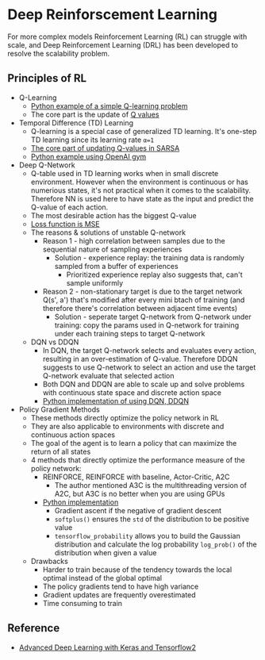 # Deep Reinforscement Learning

For more complex models Reinforcement Learning (RL) can struggle with scale, and Deep Reinforcement Learning (DRL) has been developed to resolve the scalability problem.

## Principles of RL
* Q-Learning
  * [Python example of a simple Q-learning problem][3]
  * The core part is the update of [Q values][2] 
* Temporal Difference (TD) Learning
  * Q-learning is a special case of generalized TD learning. It's one-step TD learning since its learning rate `α=1` 
  * [The core part of updating Q-values in SARSA][4]
  * [Python example using OpenAI gym][5]
* Deep Q-Network
  * Q-table used in TD learning works when in small discrete environment. However when the environment is continuous or has numerious states, it's not practical when it comes to the scalability. Therefore NN is used here to have state as the input and predict the Q-value of each action.
  * The most desirable action has the biggest Q-value
  * [Loss function is MSE][6]
  * The reasons & solutions of unstable Q-network
    * Reason 1 - high correlation between samples due to the sequential nature of sampling experiences
      * Solution - experience replay: the training data is randomly sampled from a buffer of experiences 
        * Prioritized experience replay also suggests that, can't sample uniformly 
    * Reason 2 - non-stationary target is due to the target network Q(s', a') that's modified after every mini btach of training (and therefore there's correlation between adjacent time events)
      * Solution - seperate target Q-network from Q-network under training: copy the params used in Q-network for training under each training steps to target Q-network
   * DQN vs DDQN
     * In DQN, the target Q-network selects and evaluates every action, resulting in an over-estimation of Q-value. Therefore DDQN suggests to use Q-network to select an action and use the target Q-network evaluate that selected action
     * Both DQN and DDQN are able to scale up and solve problems with continuous state space and discrete action space
     * [Python implementation of using DQN, DDQN][7]
* Policy Gradient Methods
  * These methods directly optimize the policy network in RL
  * They are also applicable to environments with discrete and continuous action spaces
  * The goal of the agent is to learn a policy that can maximize the return of all states
  * 4 methods that directly optimize the performance measure of the policy network:
    * REINFORCE, REINFORCE with baseline, Actor-Critic, A2C
      * The author mentioned A3C is the multithreading version of A2C, but A3C is no better when you are using GPUs
    * [Python implementation][8]
      * Gradient ascent if the negative of gradient descent
      * `softplus()` ensures the `std` of the distribution to be positive value
      * `tensorflow_probability` allows you to build the Gaussian distribution and calculate the log probability `log_prob()` of the distribution when given a value
   * Drawbacks
     * Harder to train because of the tendency towards the local optimal instead of the global optimal
     * The policy gradients tend to have high variance
     * Gradient updates are frequently overestimated
     * Time consuming to train


## Reference
* [Advanced Deep Learning with Keras and Tensorflow2][1]


[1]:https://github.com/PacktPublishing/Advanced-Deep-Learning-with-Keras
[2]:https://play.google.com/books/reader?id=68rTDwAAQBAJ&hl=en_CA&pg=GBS.PA292.w.5.1.17
[3]:https://github.com/PacktPublishing/Advanced-Deep-Learning-with-Keras/blob/master/chapter9-drl/q-learning-9.3.1.py
[4]:https://play.google.com/books/reader?id=68rTDwAAQBAJ&hl=en_CA&pg=GBS.PA306.w.9.0.10.0.2
[5]:https://github.com/PacktPublishing/Advanced-Deep-Learning-with-Keras/blob/master/chapter9-drl/q-frozenlake-9.5.1.py
[6]:https://play.google.com/books/reader?id=68rTDwAAQBAJ&hl=en_CA&pg=GBS.PA313.w.8.0.32.0.1
[7]:https://github.com/PacktPublishing/Advanced-Deep-Learning-with-Keras/blob/master/chapter9-drl/dqn-cartpole-9.6.1.py
[8]:https://github.com/PacktPublishing/Advanced-Deep-Learning-with-Keras/blob/master/chapter10-policy/policygradient-car-10.1.1.py
